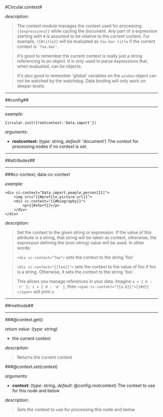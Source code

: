 #Circular.context#

*description:*

> The context module manages the context used for processing `{{expressions}}` while cycling the document. Any part of a expression starting with `#` is assumed to be relative to the current context. For example, `{{#title}}` will be evaluated as `foo.bar.title` if the current context is `'foo.bar'`.
>
> It's good to remember the current context is really just a string referencing to an object. It is only used to parse expressions that, when evaluated, can be objects.
>
> It's also good to remember 'global' variables on the `window` object can not be watched by the watchdog. Data binding will only work on deeper levels.

----

##config##

----

*example:* 

	Circular.init({rootcontext:'Data.import'})

*arguments:*

- **rootcontext:** (*type:* string, *default:* 'document') 
The context for processing nodes if no context is set.

----

##attributes##

----

###cc-context, data-cc-context

*example:* 

	<div cc-context="Data.import.people.person[21]">
		<img src="{{#profile.picture.url}}">
		<div cc-context="{{#biography}}">
			<p>{{#short}}</p>
		</div>
	</div>

*description:*

> Set the context to the given string or expression. If the value of this attribute is a string, that string will be taken as context, otherwise, the expression defining the (non-string) value will be used. In other words:
> 
> `<div cc-context="foo">` sets the context to the string 'foo'
>
> `<div cc-context="{{foo}}">` sets the context to the value of foo if foo is a string. Otherwise, it sets the context to the string 'foo'. 
>
> This allows you manage references in your data. Imagine `a = { b : 'c' }; c = { d : 'e' }`, then `<span cc-context="{{a.b}}">{{#d}}</span>` will print `e`. 

----

##methods##

----

###@context.get()

*return value:* (*type:* string) 
- the current context 
 
*description:*

> Returns the current context
	
	
###@context.set(context)

*arguments:*

- **context:** (*type:* string, *default:* @config.rootcontext) 
The context to use for this node and below

*description:*

> Sets the context to use for processing this node and below
	


